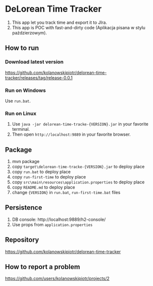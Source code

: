 # DeLorean Time Tracker
1. This app let you track time and export it to JIra.
2. This app is POC with fast-and-dirty code (Aplikacja pisana w stylu paździerzowym).

## How to run
### Download latest version
https://github.com/kolanowskipiotr/delorean-time-tracker/releases/tag/release-0.0.1
### Run on Windows
Use `run.bat`.
### Run on Linux
1. Use `java -jar delorean-time-tracke-{VERSION}.jar` in your favorite terminal.
1. Then open `http://localhost:9889` in your favorite browser.

## Package
1. mvn package
1. copy `target\delorean-time-tracke-{VERSION}.jar` to deploy place
1. copy `run.bat` to deploy place
1. copy `run-first-time` to deploy place
1. copy `src\main\resources\application.properties` to deploy place
1. copy `README.md` to deploy place
1. change `{VERSION}` in `run.bat`, `run-first-time.bat` files

## Persistence
1. DB console: http://localhost:9889/h2-console/
1. Use props from `application.properties`

## Repository
https://github.com/kolanowskipiotr/delorean-time-tracker

## How to report a problem
https://github.com/users/kolanowskipiotr/projects/2